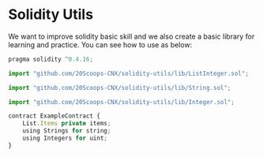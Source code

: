 # Solidity Utils

We want to improve solidity basic skill and we also create a basic library for learning and practice. You can see how to use as below:

```javascript
pragma solidity ^0.4.16;

import "github.com/20Scoops-CNX/solidity-utils/lib/ListInteger.sol";

import "github.com/20Scoops-CNX/solidity-utils/lib/String.sol";

import "github.com/20Scoops-CNX/solidity-utils/lib/Integer.sol";

contract ExampleContract {
    List.Items private items;
    using Strings for string;
    using Integers for uint;
}
```

